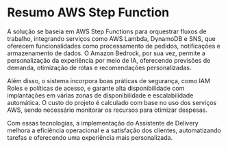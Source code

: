 # Resumo AWS Step Function
A solução se baseia em AWS Step Functions para orquestrar fluxos de trabalho, integrando serviços como AWS Lambda, DynamoDB e SNS, que oferecem funcionalidades como processamento de pedidos, notificações e armazenamento de dados. O Amazon Bedrock, por sua vez, permite a personalização da experiência por meio de IA, oferecendo previsões de demanda, otimização de rotas e recomendações personalizadas.

Além disso, o sistema incorpora boas práticas de segurança, como IAM Roles e políticas de acesso, e garante alta disponibilidade com implantações em várias zonas de disponibilidade e escalabilidade automática. O custo do projeto é calculado com base no uso dos serviços AWS, sendo necessário monitorar os recursos para otimizar despesas.

Com essas tecnologias, a implementação do Assistente de Delivery melhora a eficiência operacional e a satisfação dos clientes, automatizando tarefas e oferecendo uma experiência mais personalizada.
